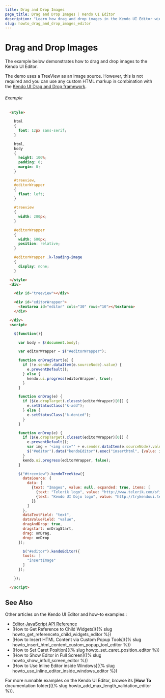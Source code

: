 ```yaml
---
title: Drag and Drop Images
page_title: Drag and Drop Images | Kendo UI Editor
description: "Learn how drag and drop images in the Kendo UI Editor widget."
slug: howto_drag_and_drop_images_editor
---
```


# Drag and Drop Images

The example below demonstrates how to drag and drop images to the Kendo UI Editor.

The demo uses a TreeView as an image source. However, this is not required and you can use any custom HTML markup in combination with the [Kendo UI Drag and Drop framework](http://demos.telerik.com/kendo-ui/web/dragdrop/index.html).

###### Example

```html
  <style>

    html
    {
      font: 12px sans-serif;
    }

    html,
    body
    {
      height: 100%;
      padding: 0;
      margin: 0;
    }

    #treeview,
    #editorWrapper
    {
      float: left;
    }

    #treeview
    {
      width: 200px;
    }

    #editorWrapper
    {
      width: 600px;
      position: relative;
    }

    #editorWrapper .k-loading-image
    {
      display: none;
    }

  </style>
  <div>

    <div id="treeview"></div>

    <div id="editorWrapper">
      <textarea id="editor" cols="30" rows="10"></textarea>
    </div>

  </div>
  <script>

    $(function(){

      var body = $(document.body);

      var editorWrapper = $("#editorWrapper");

      function onDragStart(e) {
        if (!e.sender.dataItem(e.sourceNode).value) {
          e.preventDefault();
        } else {
          kendo.ui.progress(editorWrapper, true);
        }
      }

      function onDrag(e) {
        if ($(e.dropTarget).closest(editorWrapper)[0]) {
          e.setStatusClass("k-add");
        } else {
          e.setStatusClass("k-denied");
        }
      }

      function onDrop(e) {
        if ($(e.dropTarget).closest(editorWrapper)[0]) {
          e.preventDefault();
          var img = '<img src="' + e.sender.dataItem(e.sourceNode).value + '" alt="image" />';
          $("#editor").data("kendoEditor").exec("inserthtml", {value: img});
        }
        kendo.ui.progress(editorWrapper, false);
      }

      $("#treeview").kendoTreeView({
        dataSource: {
          data: [
            {text: "Images", value: null, expanded: true, items: [
              {text: "Telerik logo", value: "http://www.telerik.com/sfimages/default-source/logos/telerik-logo-reversed.png", spriteCssClass: "k-icon k-i-plus"},
              {text: "Kendo UI Dojo logo", value: "http://trykendoui.telerik.com/images/logo.png", spriteCssClass: "k-icon k-i-plus"}
            ]}
          ]
        },
        dataTextField: "text",
        dataValueField: "value",
        dragAndDrop: true,
        dragstart: onDragStart,
        drag: onDrag,
        drop: onDrop
      });

        $("#editor").kendoEditor({
        tools: [
          "insertImage"
        ]
      });     

    });

  </script>
```

## See Also

Other articles on the Kendo UI Editor and how-to examples::

* [Editor JavaScript API Reference](/api/javascript/ui/editor)
* [How to Get Reference to Child Widgets]({% slug howto_get_referenceto_child_widgets_editor %})
* [How to Insert HTML Content via Custom Popup Tools]({% slug howto_insert_html_content_custom_popup_tool_editor %})
* [How to Set Caret Position]({% slug howto_set_caret_position_editor %})
* [How to Show Editor in Full Screen]({% slug howto_show_infull_screen_editor %})
* [How to Use Inline Editor inside Windows]({% slug howto_use_inline_editor_inside_windows_editor %})

For more runnable examples on the Kendo UI Editor, browse its [**How To** documentation folder]({% slug howto_add_max_length_validation_editor %}).
